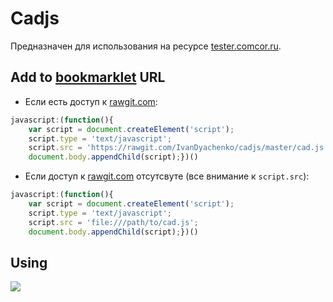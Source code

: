 # Cadjs

Предназначен для использования на ресурсе [tester.comcor.ru](http://tester.comcor.ru/).

## Add to [bookmarklet](https://en.wikipedia.org/wiki/Bookmarklet) URL
* Если есть доступ к [rawgit.com](https://rawgit.com/):
```js
javascript:(function(){
    var script = document.createElement('script');
    script.type = 'text/javascript';
    script.src = 'https://rawgit.com/IvanDyachenko/cadjs/master/cad.js';
    document.body.appendChild(script);})()
```
* Если доступ к [rawgit.com](https://rawgit.com/) отсутсвуте (все внимание к `script.src`):
```js
javascript:(function(){
    var script = document.createElement('script');
    script.type = 'text/javascript';
    script.src = 'file:///path/to/cad.js';
    document.body.appendChild(script);})()
```

## Using
![](https://github.com/IvanDyachenko/cadjs/blob/master/cadjs.gif)

